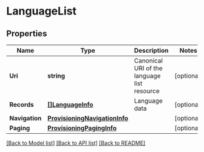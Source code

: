 # LanguageList

## Properties

Name | Type | Description | Notes
------------ | ------------- | ------------- | -------------
**Uri** | **string** | Canonical URI of the language list resource | [optional] 
**Records** | [**[]LanguageInfo**](LanguageInfo.md) | Language data | [optional] 
**Navigation** | [**ProvisioningNavigationInfo**](ProvisioningNavigationInfo.md) |  | [optional] 
**Paging** | [**ProvisioningPagingInfo**](ProvisioningPagingInfo.md) |  | [optional] 

[[Back to Model list]](../README.md#documentation-for-models) [[Back to API list]](../README.md#documentation-for-api-endpoints) [[Back to README]](../README.md)


